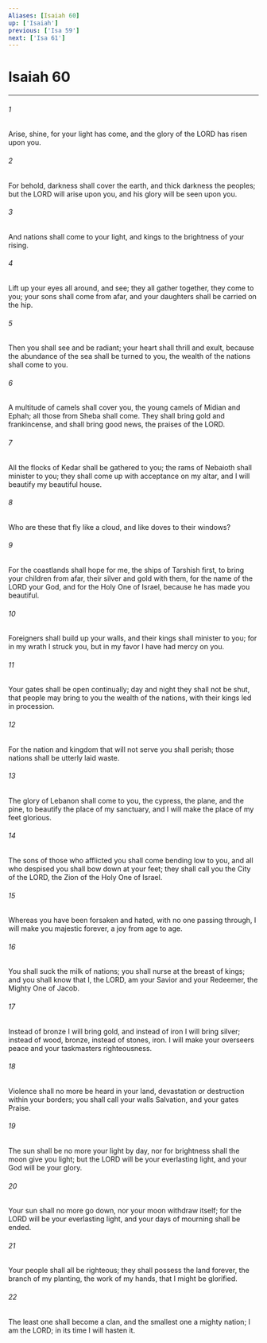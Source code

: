```yaml
---
Aliases: [Isaiah 60]
up: ['Isaiah']
previous: ['Isa 59']
next: ['Isa 61']
---
```

# Isaiah 60
***



###### 1 
Arise, shine, for your light has come, and the glory of the LORD has risen upon you. 

###### 2 
For behold, darkness shall cover the earth, and thick darkness the peoples; but the LORD will arise upon you, and his glory will be seen upon you. 

###### 3 
And nations shall come to your light, and kings to the brightness of your rising. 

###### 4 
Lift up your eyes all around, and see; they all gather together, they come to you; your sons shall come from afar, and your daughters shall be carried on the hip. 

###### 5 
Then you shall see and be radiant; your heart shall thrill and exult, because the abundance of the sea shall be turned to you, the wealth of the nations shall come to you. 

###### 6 
A multitude of camels shall cover you, the young camels of Midian and Ephah; all those from Sheba shall come. They shall bring gold and frankincense, and shall bring good news, the praises of the LORD. 

###### 7 
All the flocks of Kedar shall be gathered to you; the rams of Nebaioth shall minister to you; they shall come up with acceptance on my altar, and I will beautify my beautiful house. 

###### 8 
Who are these that fly like a cloud, and like doves to their windows? 

###### 9 
For the coastlands shall hope for me, the ships of Tarshish first, to bring your children from afar, their silver and gold with them, for the name of the LORD your God, and for the Holy One of Israel, because he has made you beautiful. 

###### 10 
Foreigners shall build up your walls, and their kings shall minister to you; for in my wrath I struck you, but in my favor I have had mercy on you. 

###### 11 
Your gates shall be open continually; day and night they shall not be shut, that people may bring to you the wealth of the nations, with their kings led in procession. 

###### 12 
For the nation and kingdom that will not serve you shall perish; those nations shall be utterly laid waste. 

###### 13 
The glory of Lebanon shall come to you, the cypress, the plane, and the pine, to beautify the place of my sanctuary, and I will make the place of my feet glorious. 

###### 14 
The sons of those who afflicted you shall come bending low to you, and all who despised you shall bow down at your feet; they shall call you the City of the LORD, the Zion of the Holy One of Israel. 

###### 15 
Whereas you have been forsaken and hated, with no one passing through, I will make you majestic forever, a joy from age to age. 

###### 16 
You shall suck the milk of nations; you shall nurse at the breast of kings; and you shall know that I, the LORD, am your Savior and your Redeemer, the Mighty One of Jacob. 

###### 17 
Instead of bronze I will bring gold, and instead of iron I will bring silver; instead of wood, bronze, instead of stones, iron. I will make your overseers peace and your taskmasters righteousness. 

###### 18 
Violence shall no more be heard in your land, devastation or destruction within your borders; you shall call your walls Salvation, and your gates Praise. 

###### 19 
The sun shall be no more your light by day, nor for brightness shall the moon give you light; but the LORD will be your everlasting light, and your God will be your glory. 

###### 20 
Your sun shall no more go down, nor your moon withdraw itself; for the LORD will be your everlasting light, and your days of mourning shall be ended. 

###### 21 
Your people shall all be righteous; they shall possess the land forever, the branch of my planting, the work of my hands, that I might be glorified. 

###### 22 
The least one shall become a clan, and the smallest one a mighty nation; I am the LORD; in its time I will hasten it.
